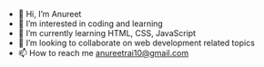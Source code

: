 - 👋 Hi, I’m Anureet
- 👀 I’m interested in coding and learning
- 🌱 I’m currently learning HTML, CSS, JavaScript
- 💞️ I’m looking to collaborate on web development related topics
- 📫 How to reach me anureetrai10@gmail.com

<!---
anureetrai/anureetrai is a ✨ special ✨ repository because its `README.md` (this file) appears on your GitHub profile.
You can click the Preview link to take a look at your changes.
--->

